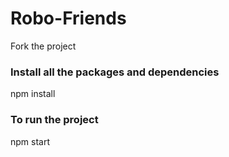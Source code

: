 # Robo-Friends

Fork the project

### Install all the packages and dependencies
npm install

### To run the project
npm start

